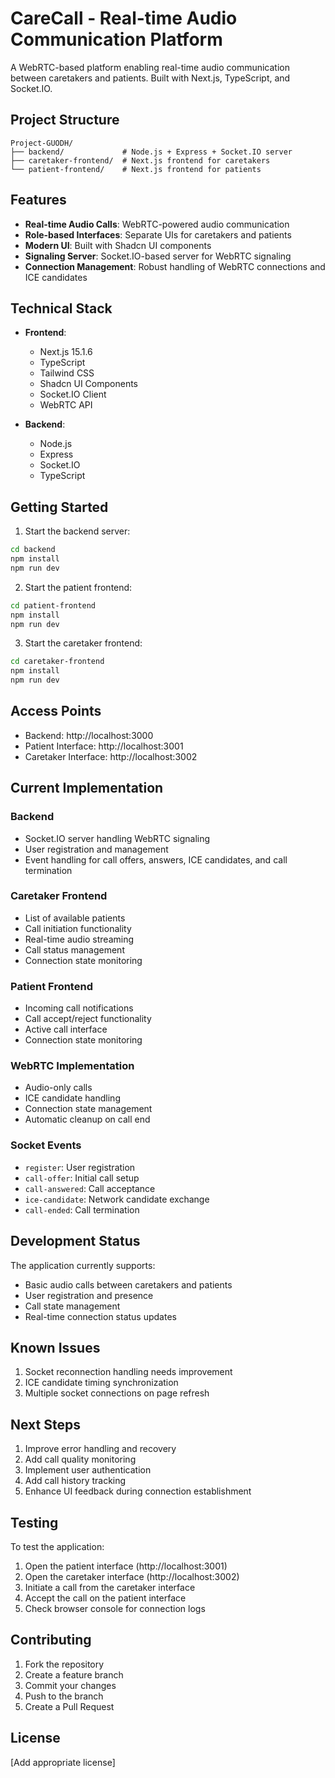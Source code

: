 # CareCall - Real-time Audio Communication Platform

A WebRTC-based platform enabling real-time audio communication between caretakers and patients. Built with Next.js, TypeScript, and Socket.IO.

## Project Structure

```
Project-GUODH/
├── backend/             # Node.js + Express + Socket.IO server
├── caretaker-frontend/  # Next.js frontend for caretakers
└── patient-frontend/    # Next.js frontend for patients
```

## Features

- **Real-time Audio Calls**: WebRTC-powered audio communication
- **Role-based Interfaces**: Separate UIs for caretakers and patients
- **Modern UI**: Built with Shadcn UI components
- **Signaling Server**: Socket.IO-based server for WebRTC signaling
- **Connection Management**: Robust handling of WebRTC connections and ICE candidates

## Technical Stack

- **Frontend**:
  - Next.js 15.1.6
  - TypeScript
  - Tailwind CSS
  - Shadcn UI Components
  - Socket.IO Client
  - WebRTC API

- **Backend**:
  - Node.js
  - Express
  - Socket.IO
  - TypeScript

## Getting Started

1. Start the backend server:
```bash
cd backend
npm install
npm run dev
```

2. Start the patient frontend:
```bash
cd patient-frontend
npm install
npm run dev
```

3. Start the caretaker frontend:
```bash
cd caretaker-frontend
npm install
npm run dev
```

## Access Points

- Backend: http://localhost:3000
- Patient Interface: http://localhost:3001
- Caretaker Interface: http://localhost:3002

## Current Implementation

### Backend
- Socket.IO server handling WebRTC signaling
- User registration and management
- Event handling for call offers, answers, ICE candidates, and call termination

### Caretaker Frontend
- List of available patients
- Call initiation functionality
- Real-time audio streaming
- Call status management
- Connection state monitoring

### Patient Frontend
- Incoming call notifications
- Call accept/reject functionality
- Active call interface
- Connection state monitoring

### WebRTC Implementation
- Audio-only calls
- ICE candidate handling
- Connection state management
- Automatic cleanup on call end

### Socket Events
- `register`: User registration
- `call-offer`: Initial call setup
- `call-answered`: Call acceptance
- `ice-candidate`: Network candidate exchange
- `call-ended`: Call termination

## Development Status

The application currently supports:
- Basic audio calls between caretakers and patients
- User registration and presence
- Call state management
- Real-time connection status updates

## Known Issues

1. Socket reconnection handling needs improvement
2. ICE candidate timing synchronization
3. Multiple socket connections on page refresh

## Next Steps

1. Improve error handling and recovery
2. Add call quality monitoring
3. Implement user authentication
4. Add call history tracking
5. Enhance UI feedback during connection establishment

## Testing

To test the application:
1. Open the patient interface (http://localhost:3001)
2. Open the caretaker interface (http://localhost:3002)
3. Initiate a call from the caretaker interface
4. Accept the call on the patient interface
5. Check browser console for connection logs

## Contributing

1. Fork the repository
2. Create a feature branch
3. Commit your changes
4. Push to the branch
5. Create a Pull Request

## License

[Add appropriate license]
